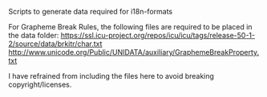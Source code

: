 Scripts to generate data required for i18n-formats

For Grapheme Break Rules, the following files are required to be placed in the data folder:
https://ssl.icu-project.org/repos/icu/icu/tags/release-50-1-2/source/data/brkitr/char.txt
http://www.unicode.org/Public/UNIDATA/auxiliary/GraphemeBreakProperty.txt

I have refrained from including the files here to avoid breaking copyright/licenses.
